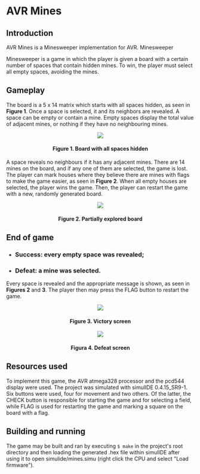 # AVR Mines

## Introduction

AVR Mines is a Minesweeper implementation for AVR. Minesweeper

Minesweeper is a game in which the player is given a board with a certain number of spaces that contain hidden mines. To win, the player must select all empty spaces, avoiding the mines.

## Gameplay

The board is a 5 x 14 matrix which starts with all spaces hidden, as seen in **Figure 1**. Once a space is selected, it and its neighbors are revealed. A space can be empty or contain a mine. Empty spaces display the total value of adjacent mines, or nothing if they have no neighbouring mines.

<p align="center">
  <img src="https://lh6.googleusercontent.com/KbEe98pgpzxm7q4e9VcQOEofyWBAaHUlcj2RhR4-m04PyTyIWHOA9puv0zDMjeKwInRIX1IU-9gOdVK81d-xNBTXTny6y28bnryemjrImoKlRvcNOH4A_1uMyCLAtAFF3oH5MPz37HAhtLXGdg" />
</p>
<h4 align="center">
  Figure 1. Board with all spaces hidden
</h4>

A space reveals no neighbours if it has any adjacent mines. There are 14 mines on the board, and if any one of them are selected, the game is lost. The player can mark houses where they believe there are mines with flags to make the game easier, as seen in **Figure 2**. When all empty houses are selected, the player wins the game. Then, the player can restart the game with a new, randomly generated board.

<p align="center">
  <img src="https://lh5.googleusercontent.com/YYUNc7a3Zyjsp2PkiYwr9oKhANGXT3BjsAiiDPv0pUN3DOSiZzZJ6VNPtvtt2hBacH--T7cb5FGjXnm3s1agOqbaCZqIhgSWBmLeQoq_-xLLOs_DSN3hV7vZbPOwz7XXkyPe1HgCuDzYVRuYfg" />
</p>
<h4 align="center">
  Figure 2. Partially explored board
</h4>

## End of game

 - ### Success: every empty space was revealed;
 - ### Defeat: a mine was selected.

Every space is revealed and the appropriate message is shown, as seen in **Figures 2** and **3**. The player then may press the FLAG button to restart the game.

<p align="center">
  <img src="https://lh3.googleusercontent.com/hT1hObA7wl0n-DFspSWY9oqZcqxzFrFy-wbX45kgU8gtWPmFKnkYsOJvoYdukaPccwL5GdG_CSVp0S0cuDNf3TVIpi8lfbQEpzq89xvTZ4bcyC7DGBqev6Dap7am6csWeNbA_9UlmvSqTgGJ1A" />
</p>
<h4 align="center">
  Figure 3. Victory screen
</h4>

<p align="center">
  <img src="https://lh5.googleusercontent.com/RBUrfteJYom-YUTxq5mAH-nZEKsihsBRaMTrYpNQdtp2Hex8W2Zn6rRvUf-pYX44Q12I2JNTCZTVKLJSjKECg26K6JnEZkSPkYoJJCGJOV1lDq8-gAardsIcmct-zx-SXWq2xdHI2_gL3rYbeQ" />
</p>
<h4 align="center">
  Figura 4. Defeat screen
</h4>

## Resources used

To implement this game, the AVR atmega328 processor  and the pcd544 display were used. The project was simulated with simulIDE 0.4.15_SR9-1. Six buttons were used, four for movement and two others. Of the latter, the CHECK button is responsible for starting the game and for selecting a field, while FLAG is used for restarting the game and marking a square on the board with a flag.

## Building and running

The game may be built and ran by executing `$ make` in the project's root directory and then loading the generated .hex file within simulIDE after using it to open  simulide/mines.simu (right click the CPU and select "Load firmware").
